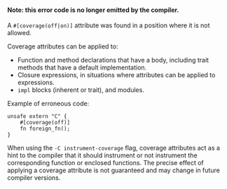 #### Note: this error code is no longer emitted by the compiler.

A `#[coverage(off|on)]` attribute was found in a position where it is not
allowed.

Coverage attributes can be applied to:
- Function and method declarations that have a body, including trait methods
  that have a default implementation.
- Closure expressions, in situations where attributes can be applied to
  expressions.
- `impl` blocks (inherent or trait), and modules.

Example of erroneous code:

```ignore (no longer emitted)
unsafe extern "C" {
    #[coverage(off)]
    fn foreign_fn();
}
```

When using the `-C instrument-coverage` flag, coverage attributes act as a
hint to the compiler that it should instrument or not instrument the
corresponding function or enclosed functions. The precise effect of applying
a coverage attribute is not guaranteed and may change in future compiler
versions.
